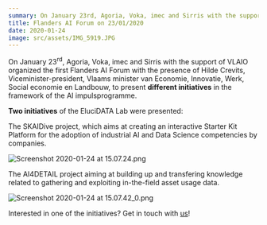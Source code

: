 ```yaml
---
summary: On January 23rd, Agoria, Voka, imec and Sirris with the support of VLAIO organized the first Flanders AI Forum withthe presence of Hilde Crevits, Viceminister-president, Vlaams minister van Economie, Innovatie, Werk, Social economie en Landbouw, to present different initiatives in the framework of the AI impulsprogramme.
title: Flanders AI Forum on 23/01/2020
date: 2020-01-24
image: src/assets/IMG_5919.JPG
---
```


<p>On January 23<sup>rd</sup>, Agoria, Voka, imec and Sirris with the support of VLAIO organized the first Flanders AI Forum with&nbsp;the presence of Hilde Crevits, Viceminister-president, Vlaams minister van Economie, Innovatie, Werk, Social economie en Landbouw, to present <strong>different initiatives</strong> in the framework of the AI impulsprogramme.</p>

<p><strong>Two initiatives</strong> of the EluciDATA Lab were presented:&nbsp;&nbsp;</p>

<p>The SKAIDive project, which aims at creating an interactive Starter Kit Platform for the adoption of industrial AI and Data Science competencies by companies.&nbsp;</p>

<p><img alt="Screenshot 2020-01-24 at 15.07.24.png" src="../img/blogs/Screenshot 2020-01-24 at 15.07.24.png" /></p>

<p>The AI4DETAIL project aiming at building up and transfering knowledge related to gathering and exploiting in-the-field asset usage data.&nbsp;</p>

<p><img alt="Screenshot 2020-01-24 at 15.07.42_0.png" src="../img/blogs/Screenshot 2020-01-24 at 15.07.42_0.png" /></p>

<p>Interested in one of the initiatives? Get in touch with <a href="mailto:elucidatalab@sirris.be">us</a>!</p>
